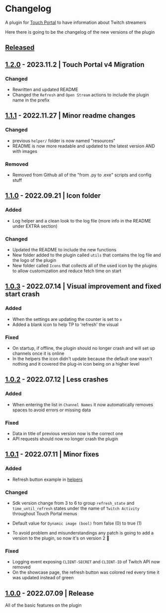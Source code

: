 # Changelog

A plugin for [Touch Portal](https://www.touch-portal.com/) to have information about Twitch streamers

Here there is going to be the changelog of the new versions of the plugin

## [Released][released]

## [1.2.0] - 2023.11.2 | Touch Portal v4 Migration
<!-- ### Added -->
### Changed

- Rewritten and updated README
- Changed the `Refresh` and `Open Stream` actions to include the plugin name in the prefix

<!-- ### Deprecated -->
<!-- ### Removed -->
<!-- ### Fixed -->
<!-- ### Security -->

## [1.1.1] - 2022.11.27 | Minor readme changes

### Changed

- previous `helper/` folder is now named "resources"
- README is now more readable and updated to the latest version AND with images

### Removed

- Removed from Github all of the "from .py to .exe" scripts and config stuff

## [1.1.0] - 2022.09.21 | Icon folder

### Added

- Log helper and a clean look to the log file (more info in the README under EXTRA section)

### Changed

- Updated the README to include the new functions
- New folder added to the plugin called `utils` that contains the log file and the logo of the plugin
- New folder called `Icons` that collects all of the used icon by the plugins to allow customization and reduce fetch time on start

## [1.0.3] - 2022.07.14 | Visual improvement and fixed start crash

### Added

- When the settings are updating the counter is set to `x`
- Added a blank icon to help TP to 'refresh' the visual

### Fixed

- On startup, if offline, the plugin should no longer crash and will set up channels once it is online
- In the helpers the icon didn't update because the default one wasn't nothing and it covered the plug-in icon being on a higher level

## [1.0.2] - 2022.07.12 | Less crashes

### Added

- When entering the list in `Channel Names` it now automatically removes spaces to avoid errors or missing data

### Fixed

- Data in title of previous version now is the correct one
- API requests should now no longer crash the plugin

## [1.0.1] - 2022.07.11 | Minor fixes

### Added

- Refresh button example in [helpers](./helpers/touchportal/buttons)

### Changed

- Sdk version change from 3 to 6 to group `refresh_state` and `time_until_refresh` states under the name of `Twitch Activity` throughout Touch Portal menus

- Default value for `Dynamic image (bool)` from false (0) to true (1)
- To avoid problem and misunderstandings any patch is going to add a version to the plugin, so now it's on version 2 🎉

### Fixed

- Logging event exposing `CLIENT-SECRET` and `CLIENT-ID` of Twitch API now removed
- On the showcase page, the refresh button was colored red every time it was updated instead of green

## [1.0.0] - 2022.07.09 | Release

All of the basic features on the plugin

<!-- ## [Unreleased] -->
<!-- ### Added -->
<!-- ### Changed -->
<!-- ### Deprecated -->
<!-- ### Removed -->
<!-- ### Fixed -->
<!-- ### Security -->

[released]: https://github.com/JustCoderdev/TwitchActivity/releases
<!-- [unreleased]: https://github.com/JustCoderdev/TwitchActivity -->

[1.0.0]: https://github.com/JustCoderdev/TwitchActivity/tree/d5b02548cd3f141b0994c05cfed2e136c222fb90
[1.0.1]: https://github.com/JustCoderdev/TwitchActivity/tree/d4de7b5ebb64ea9d45755294f22e8d6bb2cf3b4a
[1.0.2]: https://github.com/JustCoderdev/TwitchActivity/tree/63585f733113ce215415e845e96538d5620764fa
[1.0.3]: https://github.com/JustCoderdev/TwitchActivity/tree/79fe641c2a4aafadd0e475d0a9108062c80480a1
[1.1.0]: https://github.com/JustCoderdev/TwitchActivity/tree/8db5453c9a2b8c283e0754204fc596cc851073fe
[1.1.1]: https://github.com/JustCoderdev/TwitchActivity/tree/b57e36b2b8277f6f1cf57c1dc15ed88259d63a1f
[1.2.0]: https://github.com/JustCoderdev/TwitchActivity/tree/
